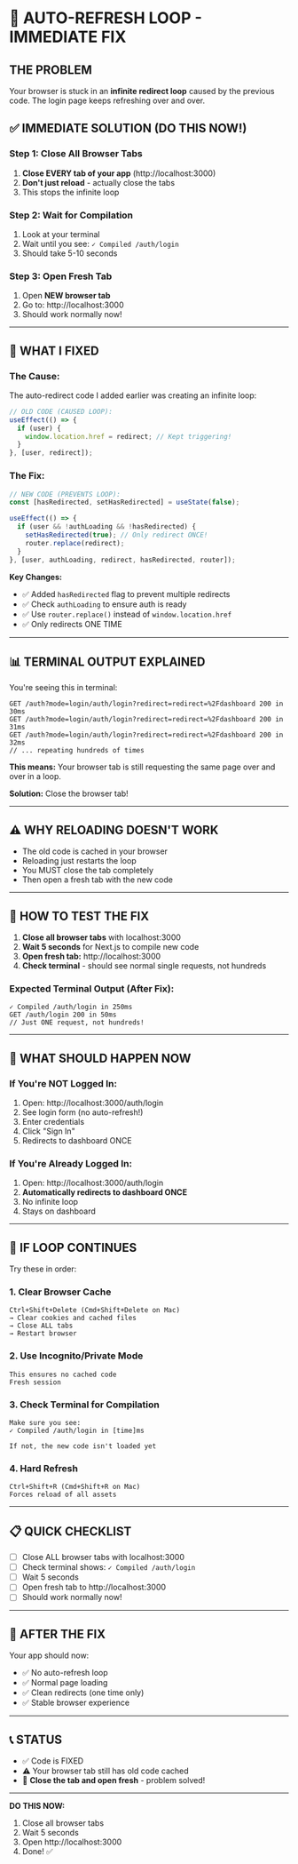 # 🚨 AUTO-REFRESH LOOP - IMMEDIATE FIX

## THE PROBLEM

Your browser is stuck in an **infinite redirect loop** caused by the previous code. The login page keeps refreshing over and over.

## ✅ IMMEDIATE SOLUTION (DO THIS NOW!)

### Step 1: Close All Browser Tabs
1. **Close EVERY tab of your app** (http://localhost:3000)
2. **Don't just reload** - actually close the tabs
3. This stops the infinite loop

### Step 2: Wait for Compilation
1. Look at your terminal
2. Wait until you see: `✓ Compiled /auth/login`
3. Should take 5-10 seconds

### Step 3: Open Fresh Tab
1. Open **NEW browser tab**
2. Go to: http://localhost:3000
3. Should work normally now!

---

## 🔧 WHAT I FIXED

### The Cause:
The auto-redirect code I added earlier was creating an infinite loop:
```typescript
// OLD CODE (CAUSED LOOP):
useEffect(() => {
  if (user) {
    window.location.href = redirect; // Kept triggering!
  }
}, [user, redirect]);
```

### The Fix:
```typescript
// NEW CODE (PREVENTS LOOP):
const [hasRedirected, setHasRedirected] = useState(false);

useEffect(() => {
  if (user && !authLoading && !hasRedirected) {
    setHasRedirected(true); // Only redirect ONCE!
    router.replace(redirect);
  }
}, [user, authLoading, redirect, hasRedirected, router]);
```

**Key Changes:**
- ✅ Added `hasRedirected` flag to prevent multiple redirects
- ✅ Check `authLoading` to ensure auth is ready
- ✅ Use `router.replace()` instead of `window.location.href`
- ✅ Only redirects ONE TIME

---

## 📊 TERMINAL OUTPUT EXPLAINED

You're seeing this in terminal:
```
GET /auth?mode=login/auth/login?redirect=redirect=%2Fdashboard 200 in 30ms
GET /auth?mode=login/auth/login?redirect=redirect=%2Fdashboard 200 in 31ms
GET /auth?mode=login/auth/login?redirect=redirect=%2Fdashboard 200 in 32ms
// ... repeating hundreds of times
```

**This means:** Your browser tab is still requesting the same page over and over in a loop.

**Solution:** Close the browser tab!

---

## ⚠️ WHY RELOADING DOESN'T WORK

- The old code is cached in your browser
- Reloading just restarts the loop
- You MUST close the tab completely
- Then open a fresh tab with the new code

---

## 🧪 HOW TO TEST THE FIX

1. **Close all browser tabs** with localhost:3000
2. **Wait 5 seconds** for Next.js to compile new code
3. **Open fresh tab:** http://localhost:3000
4. **Check terminal** - should see normal single requests, not hundreds

### Expected Terminal Output (After Fix):
```
✓ Compiled /auth/login in 250ms
GET /auth/login 200 in 50ms
// Just ONE request, not hundreds!
```

---

## 🎯 WHAT SHOULD HAPPEN NOW

### If You're NOT Logged In:
1. Open: http://localhost:3000/auth/login
2. See login form (no auto-refresh!)
3. Enter credentials
4. Click "Sign In"
5. Redirects to dashboard ONCE

### If You're Already Logged In:
1. Open: http://localhost:3000/auth/login
2. **Automatically redirects to dashboard ONCE**
3. No infinite loop
4. Stays on dashboard

---

## 🚨 IF LOOP CONTINUES

Try these in order:

### 1. Clear Browser Cache
```
Ctrl+Shift+Delete (Cmd+Shift+Delete on Mac)
→ Clear cookies and cached files
→ Close ALL tabs
→ Restart browser
```

### 2. Use Incognito/Private Mode
```
This ensures no cached code
Fresh session
```

### 3. Check Terminal for Compilation
```
Make sure you see:
✓ Compiled /auth/login in [time]ms

If not, the new code isn't loaded yet
```

### 4. Hard Refresh
```
Ctrl+Shift+R (Cmd+Shift+R on Mac)
Forces reload of all assets
```

---

## 📋 QUICK CHECKLIST

- [ ] Close ALL browser tabs with localhost:3000
- [ ] Check terminal shows: `✓ Compiled /auth/login`
- [ ] Wait 5 seconds
- [ ] Open fresh tab to http://localhost:3000
- [ ] Should work normally now!

---

## 🎉 AFTER THE FIX

Your app should now:
- ✅ No auto-refresh loop
- ✅ Normal page loading
- ✅ Clean redirects (one time only)
- ✅ Stable browser experience

---

## 📞 STATUS

- ✅ Code is FIXED
- ⚠️ Your browser tab still has old code cached
- 🎯 **Close the tab and open fresh** - problem solved!

---

**DO THIS NOW:**
1. Close all browser tabs
2. Wait 5 seconds
3. Open http://localhost:3000
4. Done! ✅
